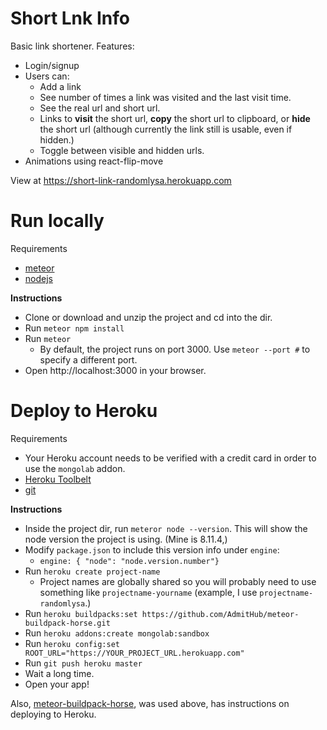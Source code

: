 # Short Lnk Info

Basic link shortener. Features:
- Login/signup
- Users can: 
	- Add a link
	- See number of times a link was visited and the last visit time.
	- See the real url and short url.
	- Links to **visit** the short url, **copy** the short url to clipboard, or **hide** the short url (although currently the link still is usable, even if hidden.)
	- Toggle between visible and hidden urls.
- Animations using react-flip-move

View at https://short-link-randomlysa.herokuapp.com


# Run locally
Requirements
- [meteor](https://www.meteor.com/install)
- [nodejs](https://nodejs.org/en/)

**Instructions**
- Clone or download and unzip the project and cd into the dir.
- Run `meteor npm install`
- Run `meteor`
	- By default, the project runs on port 3000. Use `meteor --port #` to specify a different port.
- Open http://localhost:3000 in your browser. 
	
# Deploy to Heroku	
Requirements
- Your Heroku account needs to be verified with a credit card in order to use the `mongolab` addon.
- [Heroku Toolbelt](https://devcenter.heroku.com/articles/heroku-cli) 
- [git](https://git-scm.com)

**Instructions**
- Inside the project dir, run `meteror node --version`. This will show the node version the project is using. (Mine is 8.11.4,)
- Modify `package.json` to include this version info under `engine`:
	- `engine: { "node": "node.version.number"}`
- Run `heroku create project-name`
	- Project names are globally shared so you will probably need to use something like `projectname-yourname` (example, I use `projectname-randomlysa`.)
- Run `heroku buildpacks:set https://github.com/AdmitHub/meteor-buildpack-horse.git`
- Run `heroku addons:create mongolab:sandbox`
- Run `heroku config:set ROOT_URL="https://YOUR_PROJECT_URL.herokuapp.com"`
- Run `git push heroku master`
- Wait a long time.
- Open your app!

Also, [meteor-buildpack-horse](https://github.com/AdmitHub/meteor-buildpack-horse), was used above, has instructions on deploying to Heroku.
